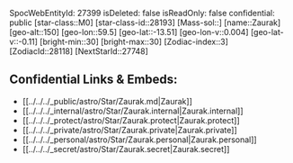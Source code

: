 ﻿---
location: [-13.51,-59.5,150]
type: Star
tags:
- astro/Star

---
SpocWebEntityId: 27399
isDeleted: false
isReadOnly: false
confidential: public
[star-class::M0]
[star-class-id::28193]
[Mass-sol::]
[name::Zaurak]
[geo-alt::150]
[geo-lon::59.5]
[geo-lat::-13.51]
[geo-lon-v::0.004]
[geo-lat-v::-0.11]
[bright-min::30]
[bright-max::30]
[Zodiac-index::3]
[ZodiacId::28118]
[NextStarId::27748]



## Confidential Links & Embeds: 
- [[../../../_public/astro/Star/Zaurak.md|Zaurak]] 
- [[../../../_internal/astro/Star/Zaurak.internal|Zaurak.internal]] 
- [[../../../_protect/astro/Star/Zaurak.protect|Zaurak.protect]] 
- [[../../../_private/astro/Star/Zaurak.private|Zaurak.private]] 
- [[../../../_personal/astro/Star/Zaurak.personal|Zaurak.personal]] 
- [[../../../_secret/astro/Star/Zaurak.secret|Zaurak.secret]] 
